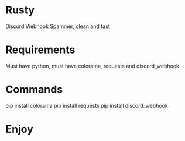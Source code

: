 # Rusty
Discord Webhook Spammer, clean and fast

# Requirements
Must have python, must have colorama, requests and discord_webhook

# Commands
pip install colorama
pip install requests
pip install discord_webhook

# Enjoy
